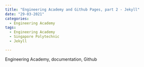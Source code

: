 ```yaml
---
title: "Engineering Academy and Github Pages, part 2 - Jekyll"
date: "29-03-2021"
categories:
  - Engineering Academy
tags:
  - Engineering Academy
  - Singapore Polytechnic
  - Jekyll

---
```


Engineering Academy, documentation, Github
